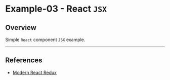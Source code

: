 # Example-03 - React `JSX` 


## Overview

Simple `React` component `JSX` example.

---

## References

* [Modern React Redux](https://www.udemy.com/react-redux/)